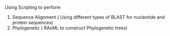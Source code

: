 Using Scripting to perform 
1. Sequence Alignment ( Using different types of BLAST for nucleotide and protein sequences)
2. Phylogenetic ( RAxML to construct Phylogenetic trees)
